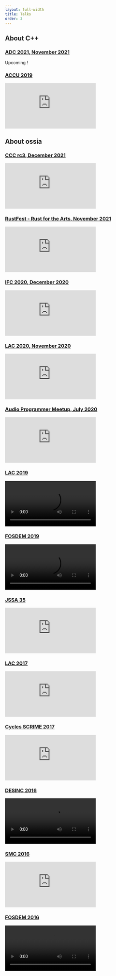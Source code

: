 ```yaml
---
layout: full-width
title: Talks
order: 3
---
```


## About C++
### [ADC 2021, November 2021](https://adc21.sched.com/event/poiX)

Upcoming ! 

### [ACCU 2019](https://conference.accu.org/)
<div class="videoWrapper">
    <iframe src="https://www.youtube.com/embed/2_cRaDxBe-A" frameborder="0" allow="autoplay; encrypted-media; picture-in-picture" allowfullscreen></iframe>
</div>

## About ossia
### [CCC rc3, December 2021](https://media.ccc.de/v/rc3-2021-chaosstudiohamburg-301-ossia-score-live-jam-and-talk#t=2012)
<div class="videoWrapper">
   <iframe src="https://media.ccc.de/v/rc3-2021-chaosstudiohamburg-301-ossia-score-live-jam-and-talk/oembed" frameborder="0" allowfullscreen></iframe>
</div>

### [RustFest - Rust for the Arts, November 2021](https://rustfest.global/session/47-creating-interactive-digital-art-with-ossia-score-and-libossia/)
<div class="videoWrapper">
    <iframe src="https://www.youtube.com/embed/9ujRXHrJzog" frameborder="0" allow="autoplay; encrypted-media; picture-in-picture" allowfullscreen></iframe>
</div>

### [IFC 2020, December 2020](https://ifc20.sciencesconf.org/)
<div class="videoWrapper">
    <iframe src="https://www.youtube.com/embed/Kvt4gHaWuOU" frameborder="0" allow="autoplay; encrypted-media; picture-in-picture" allowfullscreen></iframe>
</div>

### [LAC 2020, November 2020](https://lac2020.sciencesconf.org/)
<div class="videoWrapper">
<iframe title="Intermedia art with ossia score" src="https://tube.aquilenet.fr/videos/embed/d0595f11-87c7-478d-bc4a-57ac30107be5" allowfullscreen="" sandbox="allow-same-origin allow-scripts allow-popups"  frameborder="0"></iframe>
</div>

### [Audio Programmer Meetup, July 2020](https://theaudioprogrammer.com/meetup/)
<div class="videoWrapper">
    <iframe src="https://www.youtube.com/embed/P_qT2a_2jlo?t=1350" frameborder="0" allow="autoplay; encrypted-media; picture-in-picture" allowfullscreen></iframe>
</div>

### [LAC 2019](https://lac.linuxaudio.org/2019)
<div class="videoWrapper">
<video controls>
    <source src="https://lac.linuxaudio.org/2019/media/lac19-streaming-day1-08-celerier-toolchain-jit.mp4" type="video/mp4">
</video>
</div>

### [FOSDEM 2019](https://archive.fosdem.org/2019/schedule/event/media_ossia)
<div class="videoWrapper">
<video controls>
    <source src="https://video.fosdem.org/2019/H.1309/media_ossia.webm" type="video/webm">
</video>
</div>


### [JSSA 35](https://jssa.info/post/170494748158/%E7%AC%AC35%E5%9B%9Ejssa%E5%85%88%E7%AB%AF%E8%8A%B8%E8%A1%93%E9%9F%B3%E6%A5%BD%E5%89%B5%E4%BD%9C%E5%AD%A6%E4%BC%9A-35th-regular-meeting)
<div class="videoWrapper">
    <iframe src="https://www.youtube.com/embed/_PQ1hM2BtkI" frameborder="0" allow="autoplay; encrypted-media; picture-in-picture" allowfullscreen></iframe>
</div>

### [LAC 2017](https://lac.linuxaudio.org/2017)
<div class="videoWrapper">
    <iframe src="https://www.youtube.com/embed/s0BsyDjmXrk" frameborder="0" allow="autoplay; encrypted-media; picture-in-picture" allowfullscreen></iframe>
</div>

### [Cycles SCRIME 2017](https://scrime.u-bordeaux.fr)
<div class="videoWrapper">
    <iframe src="https://www.youtube.com/embed/x3HYwu-S4OI" frameborder="0" allow="autoplay; encrypted-media; picture-in-picture" allowfullscreen></iframe>
</div>

### [DESINC 2016](https://desinc.mfm.sussex.ac.uk)
<div class="videoWrapper">
<video controls>
    <source src="https://desinc.mfm.sussex.ac.uk/video/desInC_Workshop_1.mp4" type="video/mp4">
</video>
</div>

### [SMC 2016](https://smc2016.hfmt-hamburg.de)
<div class="videoWrapper">
    <iframe src="https://www.youtube.com/embed/qouSxAH2pCg" frameborder="0" allow="autoplay; encrypted-media; picture-in-picture" allowfullscreen></iframe>
</div>

### [FOSDEM 2016](https://archive.fosdem.org/2016/schedule/event/i_score/)
<div class="videoWrapper">
<video controls>
    <source src="http://video.fosdem.org/2016/h2214/i-score.webm" type="video/webm">
</video>
</div>
